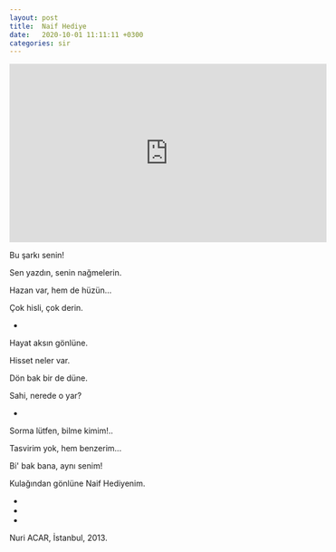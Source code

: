 ```yaml
---
layout: post
title:  Naif Hediye
date:   2020-10-01 11:11:11 +0300
categories: sir
---
```


<iframe width="560" height="315"
src="https://www.youtube.com/embed/w3YR7MvYzoM" frameborder="0"
allow="accelerometer; autoplay; clipboard-write; encrypted-media; gyroscope;
picture-in-picture" allowfullscreen></iframe>

Bu şarkı senin!

Sen yazdın, senin nağmelerin.

Hazan var, hem de hüzün...

Çok hisli, çok derin.

+

Hayat aksın gönlüne.

Hisset neler var.

Dön bak bir de düne.

Sahi, nerede o yar?

+

Sorma lütfen, bilme kimim!..

Tasvirim yok, hem benzerim...

Bi' bak bana, aynı senim!

Kulağından gönlüne Naif Hediyenim.

+
+
+

Nuri ACAR, İstanbul, 2013.
